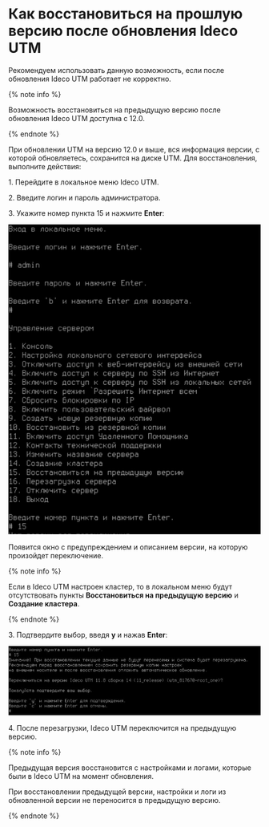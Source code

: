 # Как восстановиться на прошлую версию после обновления Ideco UTM

Рекомендуем использовать данную возможность, если после обновления Ideco UTM работает не корректно.

{% note info %}

Возможность восстановиться на предыдущую версию после обновления Ideco UTM доступна с 12.0.

{% endnote %}

При обновлении UTM на версию 12.0 и выше, вся информация версии, с которой обновляетесь, сохранится на диске UTM. Для восстановления, выполните действия:

1\. Перейдите в локальное меню Ideco UTM.

2\. Введите логин и пароль администратора.

3\. Укажите номер пункта 15 и нажмите **Enter**:

![](../../../_images/console1.png)

Появится окно с предупреждением и описанием версии, на которую произойдет переключение.

{% note info %}

Если в Ideco UTM настроен кластер, то в локальном меню будут отсутствовать пункты **Восстановиться на предыдущую версию** и **Создание кластера**.

{% endnote %}

3\. Подтвердите выбор, введя **y** и нажав **Enter**:

![](../../../_images/console2.png)

4\. После перезагрузки, Ideco UTM переключится на предыдущую версию.

{% note info %}

Предыдущая версия восстановится с настройками и логами, которые были в Ideco UTM на момент обновления.

При восстановлении предыдущей версии, настройки и логи из обновленной версии не переносится в предыдущую версию.

{% endnote %}

